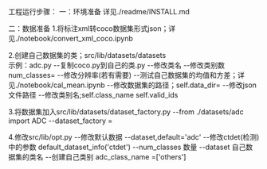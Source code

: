 工程运行步骤：
一：环境准备
详见./readme/INSTALL.md



二：数据准备
1.将标注xml转coco数据集形式json；详见./notebook/convert_xml_coco.ipynb

2.创建自己数据集的类；src/lib/datasets/datasets  
示例：adc.py
--复制coco.py到自己的类.py
--修改类名
--修改类别数num_classes=
--修改分辨率(若有需要)
--测试自己数据集的均值和方差；详见./notebook/cal_mean.ipynb
--修改数据集的路径；self.data_dir=
--修改json文件路径
--修改类别名;self.class_name     self.valid_ids

3.将数据集加入src/lib/datasets/dataset_factory.py
--from ./datasets/adc import ADC
--dataset_factory = 

4.修改src/lib/opt.py
--修改默认数据 --dataset,default='adc'
--修改ctdet(检测)中的参数
  default_dataset_info('ctdet')
  --num_classes 数量
  --dataset    自己数据集的类名
--创建自己类别 adc_class_name =['others']
 








